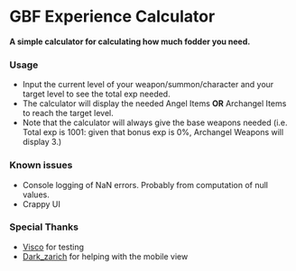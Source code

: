 # GBF Experience Calculator
 **A simple calculator for calculating how much fodder you need.**

### Usage
- Input the current level of your weapon/summon/character and your target level to see the total exp needed.
- The calculator will display the needed Angel Items **OR** Archangel Items to reach the target level.
- Note that the calculator will always give the base weapons needed (i.e. Total exp is 1001: given that bonus exp is 0%, Archangel Weapons will display 3.)

### Known issues
 - Console logging of NaN errors. Probably from computation of null values.
 - Crappy UI
 
 ### Special Thanks
 -  [Visco](https://github.com/IAmVisco) for testing
 - [Dark_zarich](https://github.com/Darkzarich) for helping with the mobile view
